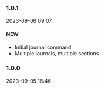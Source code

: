 ### 1.0.1

2023-09-06 09:07

#### NEW

- Initial journal command
- Multiple journals, multiple sections

### 1.0.0

2023-09-05 16:46
